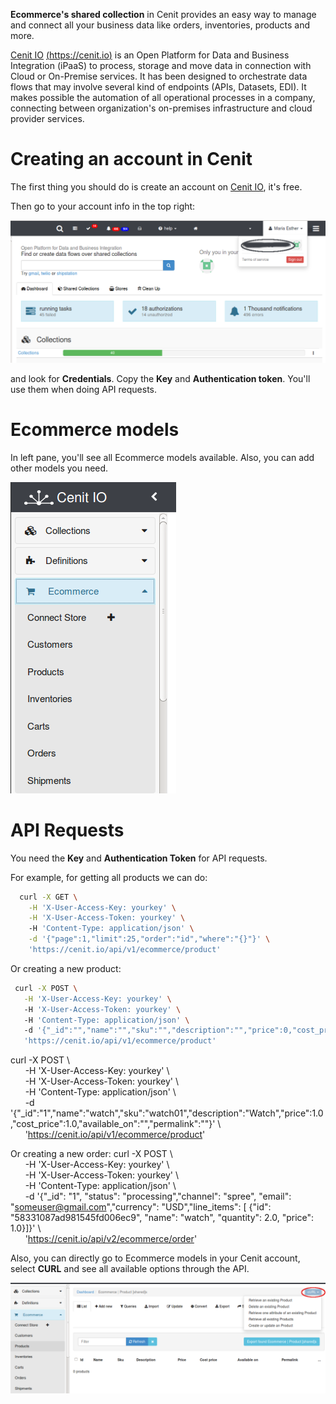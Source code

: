 **Ecommerce's shared collection** in Cenit provides an easy way to manage and connect all your business data like orders, inventories, products and more.

[Cenit IO](https://cenit.io)  [(https://cenit.io)](https://cenit.io) is an Open Platform for Data and Business Integration (iPaaS) to process, storage and move data in connection with Cloud or On-Premise services. It has been designed to orchestrate data flows that may involve several kind of endpoints (APIs, Datasets, EDI). It makes possible the automation of all operational processes in a company, connecting between organization's on-premises infrastructure and cloud provider services.

# Creating an account in Cenit

The first thing you should do is create an account on [Cenit IO](https://cenit.io), it's free.

Then go to your account info in the top right:

![alt tag](images/account_info.png)

and look for **Credentials**. Copy the **Key** and **Authentication token**. You'll use them when doing API requests.


# Ecommerce models

 In left pane, you'll see all Ecommerce models available. Also, you can add other models you need.

 ![alt tag](images/ecommerce_models.png)

# API Requests

 You need the **Key** and **Authentication Token** for API requests.

 For example, for getting all products we can do:

```bash
  curl -X GET \
    -H 'X-User-Access-Key: yourkey' \
    -H 'X-User-Access-Token: yourkey' \ 
    -H 'Content-Type: application/json' \
    -d '{"page":1,"limit":25,"order":"id","where":"{}"}' \
    'https://cenit.io/api/v1/ecommerce/product'
```

 Or creating a new product:

```bash
 curl -X POST \
   -H 'X-User-Access-Key: yourkey' \  
   -H 'X-User-Access-Token: yourkey' \  
   -H 'Content-Type: application/json' \ 
   -d '{"_id":"","name":"","sku":"","description":"","price":0,"cost_price":0,"available_on":"","permalink":""}' \ 
   'https://cenit.io/api/v1/ecommerce/product'
```
 curl -X POST \  <br />
 &nbsp;&nbsp;&nbsp;&nbsp;&nbsp;  -H 'X-User-Access-Key: yourkey' \  <br />
 &nbsp;&nbsp;&nbsp;&nbsp;&nbsp;  -H 'X-User-Access-Token: yourkey' \  <br />
 &nbsp;&nbsp;&nbsp;&nbsp;&nbsp;  -H 'Content-Type: application/json' \  <br />
 &nbsp;&nbsp;&nbsp;&nbsp;&nbsp;  -d '{"_id":"1","name":"watch","sku":"watch01","description":"Watch","price":1.0,"cost_price":1.0,"available_on":"","permalink":""}' \  <br />
 &nbsp;&nbsp;&nbsp;&nbsp;&nbsp;   'https://cenit.io/api/v1/ecommerce/product'

 Or creating a new order:
 curl -X POST \  <br />
 &nbsp;&nbsp;&nbsp;&nbsp;&nbsp;  -H 'X-User-Access-Key: yourkey' \  <br />
 &nbsp;&nbsp;&nbsp;&nbsp;&nbsp;  -H 'X-User-Access-Token: yourkey' \  <br />
 &nbsp;&nbsp;&nbsp;&nbsp;&nbsp;  -H 'Content-Type: application/json' \  <br />
 &nbsp;&nbsp;&nbsp;&nbsp;&nbsp;  -d '{"_id": "1", "status": "processing","channel": "spree", "email": "someuser@gmail.com","currency": "USD","line_items": [ {"id": "58331087ad981545fd006ec9", "name": "watch", "quantity": 2.0, "price": 1.0}]}' \  <br />
 &nbsp;&nbsp;&nbsp;&nbsp;&nbsp;  'https://cenit.io/api/v2/ecommerce/order'

 Also, you can directly go to Ecommerce models in your Cenit account, select **CURL** and see all available options through the API.

 ![alt tag](images/product_model.png)



